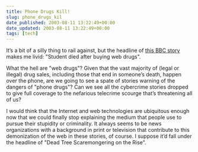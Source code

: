 ```yaml
---
title: Phone Drugs Kill!
slug: phone_drugs_kil
date_published: 2003-08-11 13:22:49+00:00
date_updated: 2003-08-11 13:22:49+00:00
tags: [tech]
---
```

It’s a bit of a silly thing to rail against, but the headline of [this BBC story](http://news.bbc.co.uk/2/hi/uk_news/england/3130187.stm) makes me livid: "Student died after buying web drugs".

What the hell are "web drugs"? Given that the vast majority of (legal or illegal) drug sales, including those that end in someone’s death, happen over the phone, are we going to see a spate of stories warning of the dangers of "phone drugs"? Can we see all the cybercrime stories dropped to give full coverage to the nefarious telecrime scourge that’s threatening all of us?

I would think that the Internet and web technologies are ubiquitous enough now that we could finally stop explaining the medium that people use to pursue their stupidity or criminality. It always seems to be news organizations with a background in print or television that contribute to this demonization of the web in these stories, of course. I suppose it’d fall under the headline of "Dead Tree Scaremongering on the Rise".
